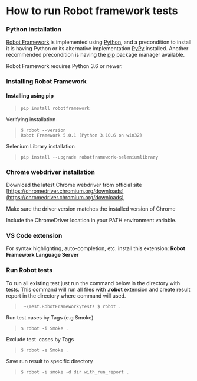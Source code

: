 # How to run Robot framework tests

### Python installation

[Robot Framework](https://robotframework.org/) is implemented using [Python](http://python.org/), and a precondition to install it is having Python or its alternative implementation [PyPy](https://pypy.org/) installed. Another recommended precondition is having the [pip](https://pip.pypa.io/) package manager available.

Robot Framework requires Python 3.6 or newer.

### Installing Robot Framework

#### Installing using pip

> ```
> pip install robotframework
> ```

Verifying installation

> ```
> $ robot --version
> Robot Framework 5.0.1 (Python 3.10.6 on win32)
> ```

Selenium Library installation

> ```
> pip install --upgrade robotframework-seleniumlibrary
> ```

### Chrome webdriver installation

Download the latest Chrome webdriver from official site [https://chromedriver.chromium.org/downloads](https://chromedriver.chromium.org/downloads)

Make sure the driver version matches the installed version of Chrome

Include the ChromeDriver location in your PATH environment variable.

### VS Code extension

For syntax highlighting, auto-completion, etc. install this extension: **Robot Framework Language Server**

### Run Robot tests

To run all existing test just run the command below in the directory with tests. This command will run all files with **.robot** extension and create result report in the directory where command will used.

> ```
>  ~\Test.RobotFramework\tests $ robot .
> ```

Run test cases by Tags (e.g Smoke)

> ```
> $ robot -i Smoke .
> ```

Exclude test  cases by Tags

> ```
> $ robot -e Smoke .
> ```

Save run result to specific directory

> ```
> $ robot -i smoke -d dir with_run_report .
> ```
